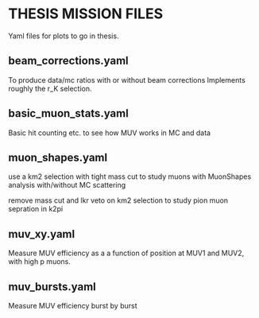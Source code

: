 THESIS MISSION FILES
====================

Yaml files for plots to go in thesis.

beam_corrections.yaml
---------------------
To produce data/mc ratios with or
without beam corrections
Implements roughly the r_K selection.

basic_muon_stats.yaml
---------------------
Basic hit counting etc. to see how MUV works
in MC and data

muon_shapes.yaml
----------------
use a km2 selection with tight mass cut
to study muons with MuonShapes analysis
with/without MC scattering

remove mass cut and lkr veto on km2 selection to 
study pion muon sepration in k2pi 

muv_xy.yaml
-----------
Measure MUV efficiency as a a function of
position at MUV1 and MUV2, with high p muons.

muv_bursts.yaml
---------------
Measure MUV efficiency burst by burst
